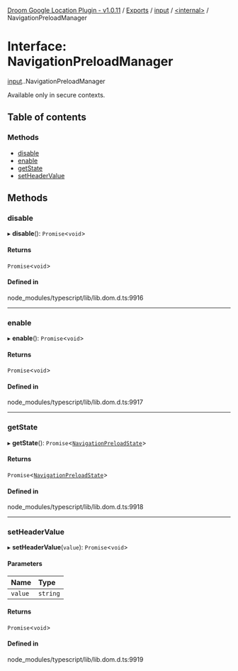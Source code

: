 [Droom Google Location Plugin - v1.0.11](../README.md) / [Exports](../modules.md) / [input](../modules/input.md) / [<internal\>](../modules/input._internal_.md) / NavigationPreloadManager

# Interface: NavigationPreloadManager

[input](../modules/input.md).[<internal>](../modules/input._internal_.md).NavigationPreloadManager

Available only in secure contexts.

## Table of contents

### Methods

- [disable](input._internal_.NavigationPreloadManager.md#disable)
- [enable](input._internal_.NavigationPreloadManager.md#enable)
- [getState](input._internal_.NavigationPreloadManager.md#getstate)
- [setHeaderValue](input._internal_.NavigationPreloadManager.md#setheadervalue)

## Methods

### disable

▸ **disable**(): `Promise`<`void`\>

#### Returns

`Promise`<`void`\>

#### Defined in

node_modules/typescript/lib/lib.dom.d.ts:9916

___

### enable

▸ **enable**(): `Promise`<`void`\>

#### Returns

`Promise`<`void`\>

#### Defined in

node_modules/typescript/lib/lib.dom.d.ts:9917

___

### getState

▸ **getState**(): `Promise`<[`NavigationPreloadState`](input._internal_.NavigationPreloadState.md)\>

#### Returns

`Promise`<[`NavigationPreloadState`](input._internal_.NavigationPreloadState.md)\>

#### Defined in

node_modules/typescript/lib/lib.dom.d.ts:9918

___

### setHeaderValue

▸ **setHeaderValue**(`value`): `Promise`<`void`\>

#### Parameters

| Name | Type |
| :------ | :------ |
| `value` | `string` |

#### Returns

`Promise`<`void`\>

#### Defined in

node_modules/typescript/lib/lib.dom.d.ts:9919
